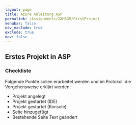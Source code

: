 ```yaml
---
layout: page
title: Azure Anleitung ASP
permalink: /Assignments/2XHBGM/FirstProject
menubar: false
nav_exclude: true
exclude: true
nav: false
---
```


## Erstes Projekt in ASP

### Checkliste

Folgende Punkte sollen erarbeitet werden und im Protokoll die Vorgehensweise erklärt werden:
- Projekt angelegt
- Projekt gestartet (IDE)
- Projekt gestartet (Konsole)
- Seite hinzugefügt	
- Bestehende Seite Text geändert